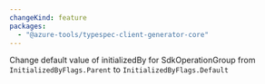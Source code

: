 ```yaml
---
changeKind: feature
packages:
  - "@azure-tools/typespec-client-generator-core"
---
```


Change default value of initializedBy for SdkOperationGroup from `InitializedByFlags.Parent` to `InitializedByFlags.Default`
